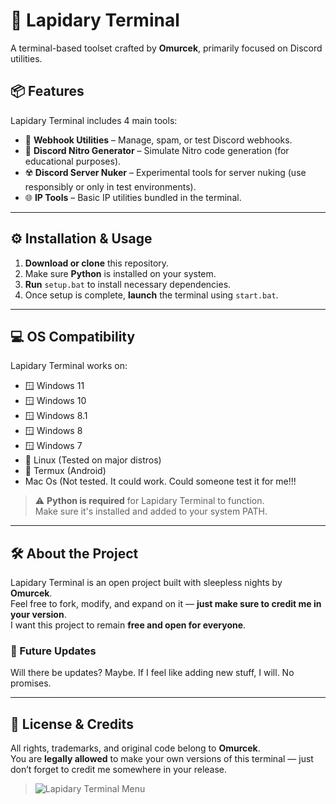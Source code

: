 # 💎 Lapidary Terminal

A terminal-based toolset crafted by **Omurcek**, primarily focused on Discord utilities.

## 📦 Features

Lapidary Terminal includes 4 main tools:

- 🔗 **Webhook Utilities** – Manage, spam, or test Discord webhooks.
- 🎁 **Discord Nitro Generator** – Simulate Nitro code generation (for educational purposes).
- ☢️ **Discord Server Nuker** – Experimental tools for server nuking (use responsibly or only in test environments).
- 🌐 **IP Tools** – Basic IP utilities bundled in the terminal.

---

## ⚙️ Installation & Usage

1. **Download or clone** this repository.
2. Make sure **Python** is installed on your system.
3. **Run** `setup.bat` to install necessary dependencies.
4. Once setup is complete, **launch** the terminal using `start.bat`.

---

## 💻 OS Compatibility

Lapidary Terminal works on:

- 🪟 Windows 11  
- 🪟 Windows 10  
- 🪟 Windows 8.1  
- 🪟 Windows 8  
- 🪟 Windows 7  
- 🐧 Linux (Tested on major distros)
- 📱 Termux (Android)
- Mac Os (Not tested. It could work. Could someone test it for me!!!

> ⚠️ **Python is required** for Lapidary Terminal to function.  
Make sure it's installed and added to your system PATH.

---

## 🛠️ About the Project

Lapidary Terminal is an open project built with sleepless nights by **Omurcek**.  
Feel free to fork, modify, and expand on it — **just make sure to credit me in your version**.  
I want this project to remain **free and open for everyone**.

### 🔄 Future Updates

Will there be updates? Maybe. If I feel like adding new stuff, I will. No promises.

---

## 📜 License & Credits

All rights, trademarks, and original code belong to **Omurcek**.  
You are **legally allowed** to make your own versions of this terminal — just don’t forget to credit me somewhere in your release.

> ![Lapidary Terminal Menu](https://github.com/user-attachments/assets/ebed0479-3fa0-41a9-bd71-3536f8c8c576)
